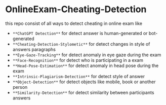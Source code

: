 # OnlineExam-Cheating-Detection

this repo consist of all ways to detect cheating in online exam like
- `**ChatGPT Detection**` for detect answer is human-generated or bot-generated
- `**Cheating-Detection-Stylometic**` for detect changes in style of answers paragraphs
- `**Eye-Gaze-Tracking**` for detect anomaly in eye gaze during the exam
- `**Face-Recognition**` for detect who is participating in a exam
- `**Head-Pose-Estimation**` for detect anomaly in head pose during the exam
- `**Intrinsic-Plagiarism-Detection**` for detect style of answer
- `**Object-Detection**` for detect objects like mobile, book or another person
- `**Similarity-Detection**` for detect similarity between participants answers
